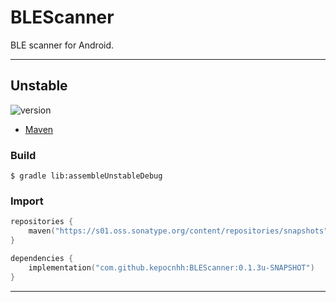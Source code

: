 # BLEScanner
BLE scanner for Android.

---

## Unstable

![version](https://img.shields.io/static/v1?label=version&message=0.1.3u-SNAPSHOT&labelColor=212121&color=2962ff&style=flat)

- [Maven](https://s01.oss.sonatype.org/content/repositories/snapshots/com/github/kepocnhh/BLEScanner/0.1.3u-SNAPSHOT)

### Build
```
$ gradle lib:assembleUnstableDebug
```

### Import
```kotlin
repositories {
    maven("https://s01.oss.sonatype.org/content/repositories/snapshots")
}

dependencies {
    implementation("com.github.kepocnhh:BLEScanner:0.1.3u-SNAPSHOT")
}
```

---
